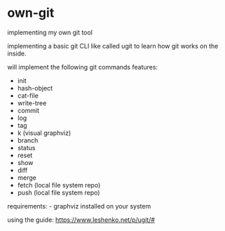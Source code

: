 # own-git

implementing my own git tool

implementing a basic git CLI like called ugit to learn how git works on the inside.

will implement the following git commands features:

- init
- hash-object
- cat-file
- write-tree
- commit
- log
- tag
- k (visual graphviz)
- branch
- status
- reset
- show
- diff
- merge
- fetch (local file system repo)
- push (local file system repo)

requirements: - graphviz installed on your system

using the guide: https://www.leshenko.net/p/ugit/#
